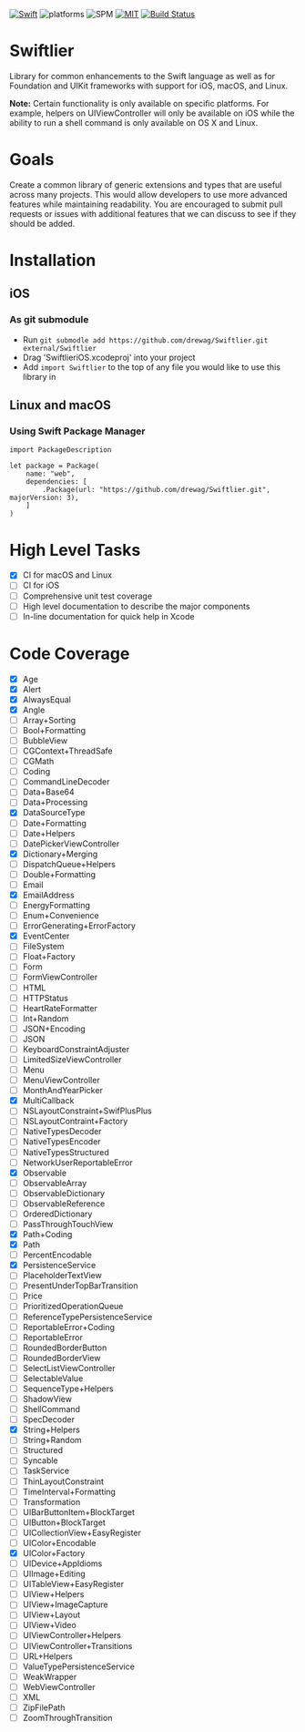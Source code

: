 [![Swift](https://img.shields.io/badge/swift-3.1-orange.svg?style=flat)](https://swift.org)
![platforms](https://img.shields.io/badge/platform-iOS%20macOS%20Linux-orange.svg?style=flat)
![SPM](https://img.shields.io/badge/Swift_Package_Manager-compatible-orange.svg?style=flat)
[![MIT](https://img.shields.io/badge/license-MIT-blue.svg?style=flat)](/LICENSE)
[![Build Status](https://travis-ci.org/drewag/Swiftlier.svg?branch=master)](https://travis-ci.org/drewag/Swiftlier)

Swiftlier
=============

Library for common enhancements to the Swift language as well as for Foundation and UIKit frameworks with
support for iOS, macOS, and Linux.

**Note:** Certain functionality is only available on specific platforms. For example, helpers on UIViewController
will only be available on iOS while the ability to run a shell command is only available on OS X and Linux.

Goals
=====

Create a common library of generic extensions and types that are useful across many
projects. This would allow developers to use more advanced features while maintaining
readability. You are encouraged to submit pull requests or issues with additional features
that we can discuss to see if they should be added.

Installation
========

iOS
--------------

### As git submodule

- Run `git submodle add https://github.com/drewag/Swiftlier.git external/Swiftlier`
- Drag 'SwiftlieriOS.xcodeproj' into your project
- Add `import Swiftlier` to the top of any file you would like to use this library in

Linux and macOS
----------------

### Using Swift Package Manager

    import PackageDescription

    let package = Package(
        name: "web",
        dependencies: [
            .Package(url: "https://github.com/drewag/Swiftlier.git", majorVersion: 3),
        ]
    )

High Level Tasks
=================

- [x] CI for macOS and Linux
- [ ] CI for iOS
- [ ] Comprehensive unit test coverage
- [ ] High level documentation to describe the major components
- [ ] In-line documentation for quick help in Xcode

Code Coverage
==============

- [x] Age
- [x] Alert
- [x] AlwaysEqual
- [x] Angle
- [ ] Array+Sorting
- [ ] Bool+Formatting
- [ ] BubbleView
- [ ] CGContext+ThreadSafe
- [ ] CGMath
- [ ] Coding
- [ ] CommandLineDecoder
- [ ] Data+Base64
- [ ] Data+Processing
- [x] DataSourceType
- [ ] Date+Formatting
- [ ] Date+Helpers
- [ ] DatePickerViewController
- [x] Dictionary+Merging
- [ ] DispatchQueue+Helpers
- [ ] Double+Formatting
- [ ] Email
- [x] EmailAddress
- [ ] EnergyFormatting
- [ ] Enum+Convenience
- [ ] ErrorGenerating+ErrorFactory
- [x] EventCenter
- [ ] FileSystem
- [ ] Float+Factory
- [ ] Form
- [ ] FormViewController
- [ ] HTML
- [ ] HTTPStatus
- [ ] HeartRateFormatter
- [ ] Int+Random
- [ ] JSON+Encoding
- [ ] JSON
- [ ] KeyboardConstraintAdjuster
- [ ] LimitedSizeViewController
- [ ] Menu
- [ ] MenuViewController
- [ ] MonthAndYearPicker
- [x] MultiCallback
- [ ] NSLayoutConstraint+SwifPlusPlus
- [ ] NSLayoutContraint+Factory
- [ ] NativeTypesDecoder
- [ ] NativeTypesEncoder
- [ ] NativeTypesStructured
- [ ] NetworkUserReportableError
- [x] Observable
- [ ] ObservableArray
- [ ] ObservableDictionary
- [ ] ObservableReference
- [ ] OrderedDictionary
- [ ] PassThroughTouchView
- [x] Path+Coding
- [x] Path
- [ ] PercentEncodable
- [x] PersistenceService
- [ ] PlaceholderTextView
- [ ] PresentUnderTopBarTransition
- [ ] Price
- [ ] PrioritizedOperationQueue
- [ ] ReferenceTypePersistenceService
- [ ] ReportableError+Coding
- [ ] ReportableError
- [ ] RoundedBorderButton
- [ ] RoundedBorderView
- [ ] SelectListViewController
- [ ] SelectableValue
- [ ] SequenceType+Helpers
- [ ] ShadowView
- [ ] ShellCommand
- [ ] SpecDecoder
- [x] String+Helpers
- [ ] String+Random
- [ ] Structured
- [ ] Syncable
- [ ] TaskService
- [ ] ThinLayoutConstraint
- [ ] TimeInterval+Formatting
- [ ] Transformation
- [ ] UIBarButtonItem+BlockTarget
- [ ] UIButton+BlockTarget
- [ ] UICollectionView+EasyRegister
- [ ] UIColor+Encodable
- [x] UIColor+Factory
- [ ] UIDevice+AppIdioms
- [ ] UIImage+Editing
- [ ] UITableView+EasyRegister
- [ ] UIView+Helpers
- [ ] UIView+ImageCapture
- [ ] UIView+Layout
- [ ] UIView+Video
- [ ] UIViewController+Helpers
- [ ] UIViewController+Transitions
- [ ] URL+Helpers
- [ ] ValueTypePersistenceService
- [ ] WeakWrapper
- [ ] WebViewController
- [ ] XML
- [ ] ZipFilePath
- [ ] ZoomThroughTransition
